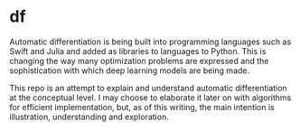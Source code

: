 # df

Automatic differentiation is being built into programming languages such
as Swift and Julia and added as libraries to languages to Python. This
is changing the way many optimization problems are expressed and the
sophistication with which deep learning models are being made.

This repo is an attempt to explain and understand automatic differentiation
at the conceptual level. I may choose to elaborate it later on with
algorithms for efficient implementation, but, as of this writing,
the main intention is illustration, understanding and exploration.



